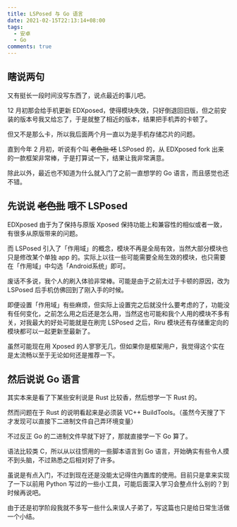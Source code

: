 ```yaml
---
title: LSPosed 与 Go 语言
date: 2021-02-15T22:13:14+08:00
tags:
  - 安卓
  - Go
comments: true
---
```

## 瞎说两句

又有挺长一段时间没写东西了，说点最近的事儿吧。

12 月初那会给手机更新 EDXposed，使得模块失效，只好倒退回旧版，但之前安装的版本号我又给忘了，于是就整了相近的版本，结果把手机弄的卡顿了。

但又不是那么卡，所以我后面两个月一直以为是手机存储芯片的问题。

直到今年 2 月初，听说有个叫 ~~老色批 呸~~ LSPosed 的，从 EDXposed fork 出来的一款框架非常棒，于是打算试一下，结果让我非常满意。

除此以外，最近也不知道为什么就入门了之前一直想学的 Go 语言，而且感觉也还不错。

## 先说说 ~~老色批~~ 哦不 LSPosed

EDXposed 由于为了保持与原版 Xposed 保持功能上和兼容性的相似或者一致，有很多从原版带来的问题。

而 LSPosed 引入了「作用域」的概念，模块不再是全局有效，当然大部分模块也只是修改某个单独 app 的。实际上以往一些可能需要全局生效的模块，也只需要在「作用域」中勾选「Android系统」即可。

废话不多说，我个人的刷入体验非常棒。可能是由于之前太过于卡顿的原因，改为 LSPosed 后手机仿佛回到了刚入手的时候。

即便设置「作用域」有些麻烦，但实际上设置完之后就没什么要考虑的了，功能没有任何变化，之前怎么用之后还是怎么用，当然这也可能和我个人用的模块不多有关，对我最大的好处可能就是在刷完 LSPosed 之后，Riru 模块还有存储重定向的模块都可以一起更新至最新了。

虽然可能现在用 Xposed 的人寥寥无几，但如果你是框架用户，我觉得这个实在是太流畅以至于无论如何还是推荐一下。

## 然后说说 Go 语言

其实本来是看了下某些安利说是 Rust 比较香，然后想学一下 Rust 的。

然而问题在于 Rust 的说明看起来是必须装 VC++ BuildTools。（虽然今天搜了下才发现可以直接下二进制文件自己弄环境变量）

不过反正 Go 的二进制文件早就下好了，那就直接学一下 Go 算了。

语法比较类 C，所以从以往惯用的一些脚本语言到 Go 语言，开始确实有些令人摸不到头脑，不过熟悉之后相对好了许多。

虽说是有点入门，不过到现在还是没能太记得住内置库的使用。目前只是拿来实现了一下以前用 Python 写过的一些小工具，可能后面深入学习会整点什么别的？到时候再说吧。

由于还是初学阶段我就不多写一些什么来误人子弟了，写这篇也只是给日常生活做一个小结。
